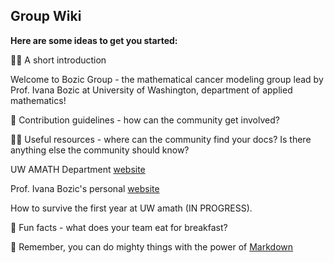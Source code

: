 ## Group Wiki 

**Here are some ideas to get you started:**

🙋‍♀️ A short introduction

Welcome to Bozic Group - the mathematical cancer modeling group lead by Prof. Ivana Bozic at University of Washington, department of applied mathematics! 

🌈 Contribution guidelines - how can the community get involved?

👩‍💻 Useful resources - where can the community find your docs? Is there anything else the community should know?

UW AMATH Department [website](https://amath.washington.edu/)

Prof. Ivana Bozic's personal [website](https://www.ivanabozic.com/)

How to survive the first year at UW amath (IN PROGRESS).

🍿 Fun facts - what does your team eat for breakfast?

🧙 Remember, you can do mighty things with the power of [Markdown](https://docs.github.com/github/writing-on-github/getting-started-with-writing-and-formatting-on-github/basic-writing-and-formatting-syntax)



